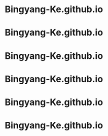# Bingyang-Ke.github.io
# Bingyang-Ke.github.io
# Bingyang-Ke.github.io
# Bingyang-Ke.github.io
# Bingyang-Ke.github.io
# Bingyang-Ke.github.io
